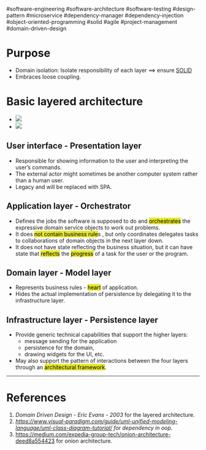 #software-engineering #software-architecture #software-testing #design-pattern #microservice #dependency-manager #dependency-injection #object-oriented-programming #solid #agile #project-management #domain-driven-design 

# Purpose
- Domain isolation: Isolate responsibility of each layer $\implies$ ensure [SOLID](SOLID.md) 
- Embraces loose coupling.
# Basic layered architecture
- ![](Pasted%20image%2020241116162040.png)
- ![](Pasted%20image%2020241116162354.png)
## User interface - Presentation layer
- Responsible for showing information to the user and interpreting the  user’s commands. 
- The external actor might sometimes be another computer system rather than a human user.
- Legacy and will be replaced with SPA.
## Application layer - Orchestrator
- Defines the jobs the software is supposed to do and <mark style="background: #e4e62d;">orchestrates</mark> the expressive domain service objects to work out problems.
- It does <mark style="background: #e4e62d;">not contain business rule</mark>s , but only coordinates delegates tasks to collaborations of domain objects in the next layer down. 
- It does not have state reflecting the business situation, but it can have state that <mark style="background: #e4e62d;">reflects</mark> the <mark style="background: #e4e62d;">progress</mark> of a task for the user or the program.
## Domain layer - Model layer
- Represents business rules - <mark style="background: #e4e62d;">heart</mark> of application.
- Hides the actual implementation of persistence by delegating it to the infrastructure layer.
## Infrastructure layer - Persistence layer
- Provide generic technical capabilities that support the higher layers:
	- message sending for the application
	- persistence for the domain,
	- drawing widgets for the UI, etc. 
- May also support the pattern of interactions between the four layers through an <mark style="background: #e4e62d;">architectural framework</mark>.
---
# References
1. *Domain Driven Design - Eric Evans - 2003* for the layered architecture.
2. *https://www.visual-paradigm.com/guide/uml-unified-modeling-language/uml-class-diagram-tutorial/ for dependency in oop.*
3. https://medium.com/expedia-group-tech/onion-architecture-deed8a554423 for onion architecture.